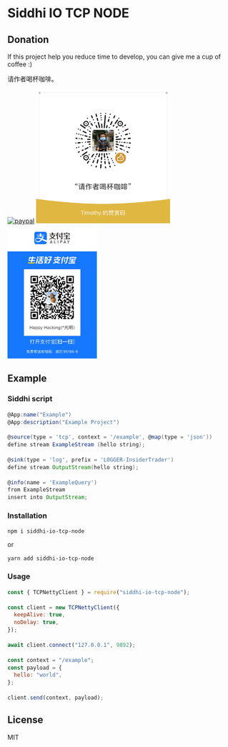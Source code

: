 # Siddhi IO TCP NODE

## Donation

If this project help you reduce time to develop, you can give me a cup of coffee :)

请作者喝杯咖啡。

[![paypal](https://www.paypalobjects.com/en_US/i/btn/btn_donateCC_LG.gif)](https://paypal.me/ygmpkk) <img src="https://github.com/ygmpkk/donate/blob/master/assets/wechat.jpg?raw=true" alt="wechat" height="300" /> <img src="https://github.com/ygmpkk/donate/blob/master/assets/alipay.jpg?raw=true" alt="alipay" height="300" />

## Example

### Siddhi script

```groovy
@App:name("Example")
@App:description("Example Project")

@source(type = 'tcp', context = '/example', @map(type = 'json'))
define stream ExampleStream (hello string);

@sink(type = 'log', prefix = 'LOGGER-InsiderTrader')
define stream OutputStream(hello string);

@info(name = 'ExampleQuery')
from ExampleStream
insert into OutputStream;
```

### Installation

```shell
npm i siddhi-io-tcp-node
```

or

```shell
yarn add siddhi-io-tcp-node
```

### Usage

```javascript
const { TCPNettyClient } = require("siddhi-io-tcp-node");

const client = new TCPNettyClient({
  keepAlive: true,
  noDelay: true,
});

await client.connect("127.0.0.1", 9892);

const context = "/example";
const payload = {
  hello: "world",
};

client.send(context, payload);
```

## License

MIT
